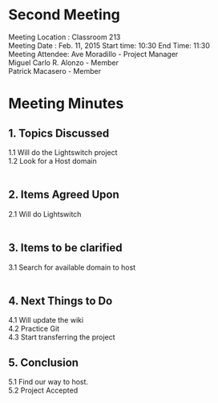 # Second Meeting #

Meeting Location : Classroom 213 <br>
Meeting  Date : Feb. 11, 2015 Start time: 10:30 End Time: 11:30 <br>
Meeting Attendee: Ave Moradillo - Project Manager <br>
Miguel Carlo R. Alonzo - Member <br>
Patrick Macasero - Member <br>


<h1>Meeting Minutes</h1>

<h2>1. Topics Discussed</h2>

1.1 Will do the Lightswitch project <br>
1.2 Look for a Host domain<br>
<br>
<h2>2. Items Agreed Upon</h2>

2.1 Will do Lightswitch<br>
<br>
<h2>3. Items to be clarified</h2>

3.1 Search for available domain to host<br>
<br>
<h2>4. Next Things to Do</h2>

4.1 Will update the wiki<br>
4.2 Practice Git<br>
4.3 Start transferring the project <br>

<h2>5. Conclusion</h2>

5.1 Find our way to host.<br>
5.2 Project Accepted